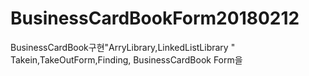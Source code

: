 # BusinessCardBookForm20180212
 BusinessCardBook구현"ArryLibrary,LinkedListLibrary "
 Takein,TakeOutForm,Finding, BusinessCardBook Form을 

